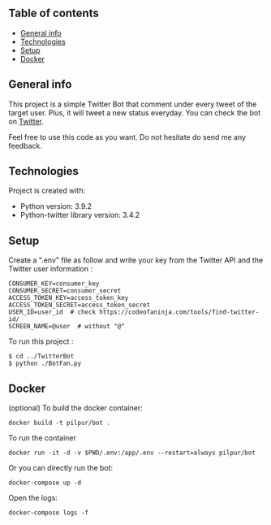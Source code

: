 ## Table of contents
* [General info](#general-info)
* [Technologies](#technologies)
* [Setup](#setup)
* [Docker](#docker)

## General info
This project is a simple Twitter Bot that comment under every tweet of the target user. Plus, it will tweet a new status everyday.
You can check the bot on <a href="https://twitter.com/BotFan2Louis">Twitter</a>.

Feel free to use this code as you want.
Do not hesitate do send me any feedback.
	
## Technologies
Project is created with:
* Python version: 3.9.2
* Python-twitter library version: 3.4.2
	
## Setup
Create a ".env" file as follow and write your key from the Twitter API and the Twitter user information :
```
CONSUMER_KEY=consumer_key
CONSUMER_SECRET=consumer_secret
ACCESS_TOKEN_KEY=access_token_key
ACCESS_TOKEN_SECRET=access_token_secret
USER_ID=user_id  # check https://codeofaninja.com/tools/find-twitter-id/
SCREEN_NAME=@user  # without "@"
```

To run this project :

```
$ cd ../TwitterBot
$ python ./BotFan.py
```

## Docker
(optional) To build the docker container:
```
docker build -t pilpur/bot .
```

To run the container
```
docker run -it -d -v $PWD/.env:/app/.env --restart=always pilpur/bot
```

Or you can directly run the bot:
```
docker-compose up -d
```

Open the logs:
```
docker-compose logs -f
```